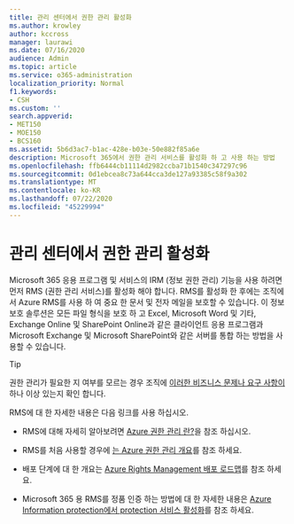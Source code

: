 ```yaml
---
title: 관리 센터에서 권한 관리 활성화
ms.author: krowley
author: kccross
manager: laurawi
ms.date: 07/16/2020
audience: Admin
ms.topic: article
ms.service: o365-administration
localization_priority: Normal
f1.keywords:
- CSH
ms.custom: ''
search.appverid:
- MET150
- MOE150
- BCS160
ms.assetid: 5b6d3ac7-b1ac-428e-b03e-50e882f85a6e
description: Microsoft 365에서 권한 관리 서비스를 활성화 하 고 사용 하는 방법
ms.openlocfilehash: ffb6444cb11114d2982ccba71b1540c347297c96
ms.sourcegitcommit: 0d1ebcea8c73a644cca3de127a93385c58f9a302
ms.translationtype: MT
ms.contentlocale: ko-KR
ms.lasthandoff: 07/22/2020
ms.locfileid: "45229994"
---
```

# <a name="activate-rights-management-in-the-admin-center"></a>관리 센터에서 권한 관리 활성화

Microsoft 365 응용 프로그램 및 서비스의 IRM (정보 권한 관리) 기능을 사용 하려면 먼저 RMS (권한 관리 서비스)를 활성화 해야 합니다. RMS를 활성화 한 후에는 조직에서 Azure RMS를 사용 하 여 중요 한 문서 및 전자 메일을 보호할 수 있습니다. 이 정보 보호 솔루션은 모든 파일 형식을 보호 하 고 Excel, Microsoft Word 및 기타, Exchange Online 및 SharePoint Online과 같은 클라이언트 응용 프로그램과 Microsoft Exchange 및 Microsoft SharePoint와 같은 서버를 통합 하는 방법을 사용할 수 있습니다.
  
> [!TIP]
> 권한 관리가 필요한 지 여부를 모르는 경우 조직에 [이러한 비즈니스 문제나 요구 사항이](https://docs.microsoft.com/azure/information-protection/what-is-azure-rms#business-problems-solved-by-azure-rights-management)하나 이상 있는지 확인 합니다. 
  
RMS에 대 한 자세한 내용은 다음 링크를 사용 하십시오.
  
- RMS에 대해 자세히 알아보려면 [Azure 권한 관리 란?](https://docs.microsoft.com/rights-management/understand-explore/what-is-azure-rms)을 참조 하십시오.

- RMS를 처음 사용할 경우에 [는 Azure 권한 관리 개요](https://docs.microsoft.com/rights-management/understand-explore/azure-rights-management)를 참조 하세요.

- 배포 단계에 대 한 개요는 [Azure Rights Management 배포 로드맵](https://docs.microsoft.com/rights-management/plan-design/deployment-roadmap)를 참조 하세요.

- Microsoft 365 용 RMS를 정품 인증 하는 방법에 대 한 자세한 내용은 [Azure Information protection에서 protection 서비스 활성화](https://docs.microsoft.com/azure/information-protection/activate-service)를 참조 하세요.
